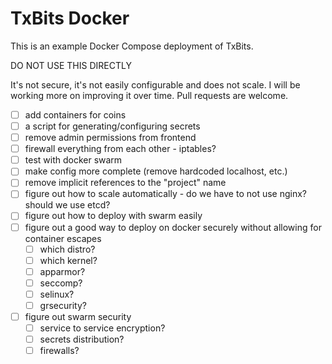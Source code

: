 # TxBits Docker

This is an example Docker Compose deployment of TxBits.

DO NOT USE THIS DIRECTLY

It's not secure, it's not easily configurable and does not scale. I will be working more on improving it over time. Pull requests are welcome.

* [ ] add containers for coins
* [ ] a script for generating/configuring secrets
* [ ] remove admin permissions from frontend
* [ ] firewall everything from each other - iptables?
* [ ] test with docker swarm
* [ ] make config more complete (remove hardcoded localhost, etc.)
* [ ] remove implicit references to the "project" name
* [ ] figure out how to scale automatically - do we have to not use nginx? should we use etcd?
* [ ] figure out how to deploy with swarm easily
* [ ] figure out a good way to deploy on docker securely without allowing for container escapes
  * [ ] which distro?
  * [ ] which kernel?
  * [ ] apparmor?
  * [ ] seccomp?
  * [ ] selinux?
  * [ ] grsecurity?
* [ ] figure out swarm security
  * [ ] service to service encryption?
  * [ ] secrets distribution?
  * [ ] firewalls?
